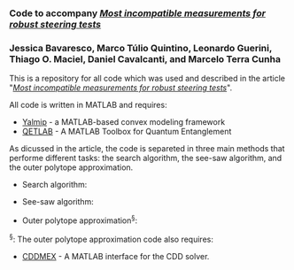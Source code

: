 ### Code to accompany *[Most incompatible measurements for robust steering tests](https://arxiv.org/abs/1704.02994)*
### Jessica Bavaresco, Marco Túlio Quintino, Leonardo Guerini, Thiago O. Maciel, Daniel Cavalcanti, and Marcelo Terra Cunha

This is a repository for all code which was used and described in the article "*[Most incompatible measurements for robust steering tests](https://arxiv.org/abs/1704.02994)*".

All code is written in MATLAB and requires:
- [Yalmip](https://yalmip.github.io) - a MATLAB-based convex modeling framework
- [QETLAB](http://www.qetlab.com/) - A MATLAB Toolbox for Quantum Entanglement

As dicussed in the article, the code is separeted in three main methods that performe different tasks: the search algorithm, the see-saw algorithm, and the outer polytope approximation.

- Search algorithm:
 
- See-saw algorithm:
 
- Outer polytope approximation<sup>§</sup>:
 
<sup>§</sup>: The outer polytope approximation code also requires:
- [CDDMEX](http://control.ee.ethz.ch/~cohysys/cdd.php) - A MATLAB interface for the CDD solver.
